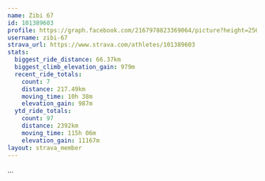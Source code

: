 ```yaml
---
name: Zibi 67
id: 101389603
profile: https://graph.facebook.com/2167978823369064/picture?height=256&width=256
username: zibi-67
strava_url: https://www.strava.com/athletes/101389603
stats:
  biggest_ride_distance: 66.37km
  biggest_climb_elevation_gain: 979m
  recent_ride_totals:
    count: 7
    distance: 217.49km
    moving_time: 10h 38m
    elevation_gain: 987m
  ytd_ride_totals:
    count: 97
    distance: 2392km
    moving_time: 115h 06m
    elevation_gain: 11167m
layout: strava_member
--- 
```

...
